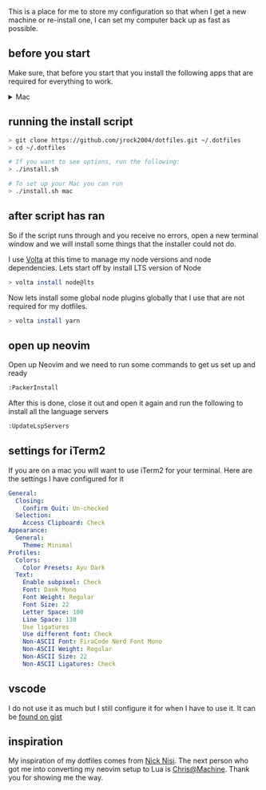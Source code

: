 This is a place for me to store my configuration so that when I get a new machine or re-install one, I can set my computer back up as fast as possible.

## before you start

Make sure, that before you start that you install the following apps that are required for everything to work.

<details>
  <summary>Mac</summary>

- Xcode Command Line Tools
- Git

Xcode will give your mac all the tools you will need to run the scripts.

</details>

## running the install script

```bash
> git clone https://github.com/jrock2004/dotfiles.git ~/.dotfiles
> cd ~/.dotfiles

# If you want to see options, run the following:
> ./install.sh

# To set up your Mac you can run
> ./install.sh mac
```

## after script has ran

So if the script runs through and you receive no errors, open a new terminal window and we will install some things that the installer could not do.

I use [Volta](https://volta.sh) at this time to manage my node versions and node dependencies. Lets start off by install LTS version of Node

```bash
> volta install node@lts
```

Now lets install some global node plugins globally that I use that are not required for my dotfiles.

```bash
> volta install yarn
```

## open up neovim

Open up Neovim and we need to run some commands to get us set up and ready

```bash
:PackerInstall
```

After this is done, close it out and open it again and run the following to install all the language servers

```bash
:UpdateLspServers
```

## settings for iTerm2

If you are on a mac you will want to use iTerm2 for your terminal. Here are the settings I have configured for it

```yml
General:
  Closing:
    Confirm Quit: Un-checked
  Selection:
    Access Clipboard: Check
Appearance:
  General:
    Theme: Minimal
Profiles:
  Colors:
    Color Presets: Ayu Dark
  Text:
    Enable subpixel: Check
    Font: Dank Mono
    Font Weight: Regular
    Font Size: 22
    Letter Space: 100
    Line Space: 130
    Use ligatures
    Use different font: Check
    Non-ASCII Font: FiraCode Nerd Font Mono
    Non-ASCII Weight: Regular
    Non-ASCII Size: 22
    Non-ASCII Ligatures: Check
```

## vscode

I do not use it as much but I still configure it for when I have to use it. It can be [found on gist](https://gist.github.com/jrock2004/34c134d3a4a8bfb84336fd5d52472237)

## inspiration

My inspiration of my dotfiles comes from [Nick Nisi](https://github.com/nicknisi/dotfiles).
The next person who got me into converting my neovim setup to Lua is [Chris@Machine](https://www.chrisatmachine.com/neovim). Thank you for showing me the way.
